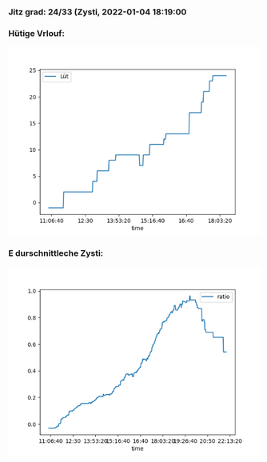 ### Jitz grad: 24/33 (Zysti, 2022-01-04 18:19:00

### Hütige Vrlouf:
![Graph](Today.png)

### E durschnittleche Zysti:
![Graph](Zysti.png)